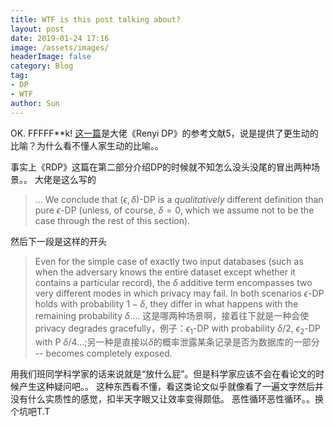 ```yaml
---
title: WTF is this post talking about?
layout: post
date: 2019-01-24 17:16
image: /assets/images/
headerImage: false
category: Blog
tag:
- DP
- WTF
author: Sun
---
```


OK. FFFFF**k!
[这一篇](https://github.com/frankmcsherry/blog/blob/master/posts/2017-02-08.md)是大佬《Renyi DP》的参考文献5，说是提供了更生动的比喻？为什么看不懂人家生动的比喻。。

<!--more-->

事实上《RDP》这篇在第二部分介绍DP的时候就不知怎么没头没尾的冒出两种场景。。
大佬是这么写的

> ... We conclude that $(\epsilon,\delta)$-DP is a *qualitatively* different definition than pure $\epsilon$-DP (unless, of course, $\delta=0$, which we assume not to be the case through the rest of this section).

然后下一段是这样的开头

> Even for the simple case of exactly two input databases (such as when the adversary knows the entire dataset except whether it contains a particular record), the $\delta$ additive term encompasses two very different modes in which privacy may fail. In both scenarios $\epsilon$-DP holds with probability $1-\delta$, they differ in what happens with the remaining probability $\delta$....
> 这是哪两种场景啊，接着往下就是一种会使privacy degrades gracefully，例子：$\epsilon_1$-DP with probability $\delta/2$, $\epsilon_2$-DP with P $\delta/4$...;另一种是直接以$\delta$的概率泄露某条记录是否为数据库的一部分 -- becomes completely exposed.

用我们班同学科学家的话来说就是“放什么屁”。但是科学家应该不会在看论文的时候产生这种疑问吧。。
这种东西看不懂，看这类论文似乎就像看了一遍文字然后并没有什么实质性的感觉，扣半天字眼又让效率变得颇低。
恶性循环恶性循环。。换个坑吧T.T
